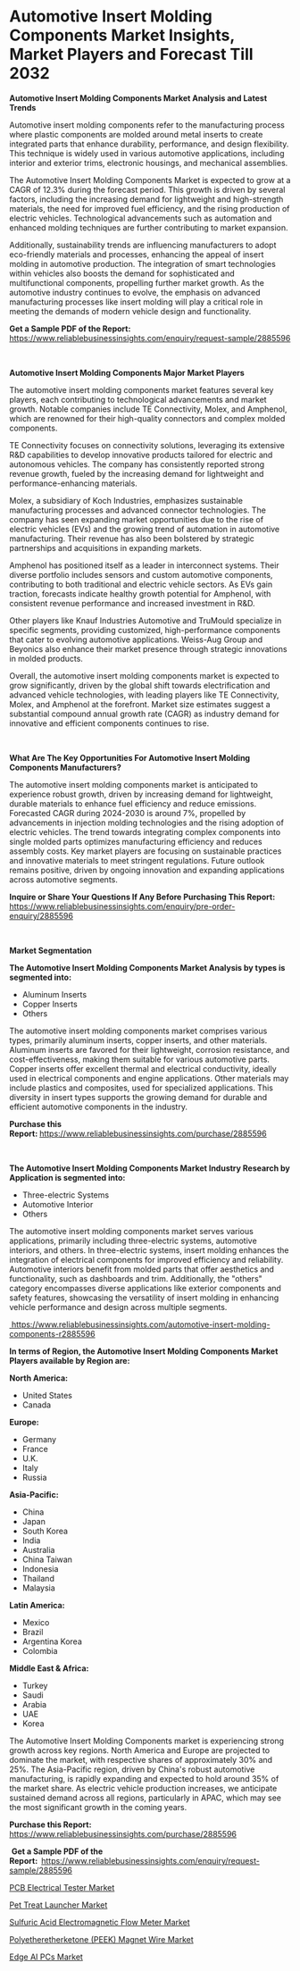 <p><h1>Automotive Insert Molding Components Market Insights, Market Players and Forecast Till 2032</h1></p><p><strong>Automotive Insert Molding Components Market Analysis and Latest Trends</strong></p>
<p><p>Automotive insert molding components refer to the manufacturing process where plastic components are molded around metal inserts to create integrated parts that enhance durability, performance, and design flexibility. This technique is widely used in various automotive applications, including interior and exterior trims, electronic housings, and mechanical assemblies.</p><p>The Automotive Insert Molding Components Market is expected to grow at a CAGR of 12.3% during the forecast period. This growth is driven by several factors, including the increasing demand for lightweight and high-strength materials, the need for improved fuel efficiency, and the rising production of electric vehicles. Technological advancements such as automation and enhanced molding techniques are further contributing to market expansion. </p><p>Additionally, sustainability trends are influencing manufacturers to adopt eco-friendly materials and processes, enhancing the appeal of insert molding in automotive production. The integration of smart technologies within vehicles also boosts the demand for sophisticated and multifunctional components, propelling further market growth. As the automotive industry continues to evolve, the emphasis on advanced manufacturing processes like insert molding will play a critical role in meeting the demands of modern vehicle design and functionality.</p></p>
<p><strong>Get a Sample PDF of the Report:&nbsp;</strong> <a href="https://www.reliablebusinessinsights.com/enquiry/request-sample/2885596?utm_campaign=1117&utm_medium=2&utm_source=Github&utm_content=ia&utm_term=13032025&utm_id=automotive-insert-molding-components">https://www.reliablebusinessinsights.com/enquiry/request-sample/2885596</a></p>
<p>&nbsp;</p>
<p><strong>Automotive Insert Molding Components Major Market Players</strong></p>
<p><p>The automotive insert molding components market features several key players, each contributing to technological advancements and market growth. Notable companies include TE Connectivity, Molex, and Amphenol, which are renowned for their high-quality connectors and complex molded components. </p><p>TE Connectivity focuses on connectivity solutions, leveraging its extensive R&D capabilities to develop innovative products tailored for electric and autonomous vehicles. The company has consistently reported strong revenue growth, fueled by the increasing demand for lightweight and performance-enhancing materials. </p><p>Molex, a subsidiary of Koch Industries, emphasizes sustainable manufacturing processes and advanced connector technologies. The company has seen expanding market opportunities due to the rise of electric vehicles (EVs) and the growing trend of automation in automotive manufacturing. Their revenue has also been bolstered by strategic partnerships and acquisitions in expanding markets.</p><p>Amphenol has positioned itself as a leader in interconnect systems. Their diverse portfolio includes sensors and custom automotive components, contributing to both traditional and electric vehicle sectors. As EVs gain traction, forecasts indicate healthy growth potential for Amphenol, with consistent revenue performance and increased investment in R&D.</p><p>Other players like Knauf Industries Automotive and TruMould specialize in specific segments, providing customized, high-performance components that cater to evolving automotive applications. Weiss-Aug Group and Beyonics also enhance their market presence through strategic innovations in molded products.</p><p>Overall, the automotive insert molding components market is expected to grow significantly, driven by the global shift towards electrification and advanced vehicle technologies, with leading players like TE Connectivity, Molex, and Amphenol at the forefront. Market size estimates suggest a substantial compound annual growth rate (CAGR) as industry demand for innovative and efficient components continues to rise.</p></p>
<p>&nbsp;</p>
<p><strong>What Are The Key Opportunities For Automotive Insert Molding Components Manufacturers?</strong></p>
<p><p>The automotive insert molding components market is anticipated to experience robust growth, driven by increasing demand for lightweight, durable materials to enhance fuel efficiency and reduce emissions. Forecasted CAGR during 2024-2030 is around 7%, propelled by advancements in injection molding technologies and the rising adoption of electric vehicles. The trend towards integrating complex components into single molded parts optimizes manufacturing efficiency and reduces assembly costs. Key market players are focusing on sustainable practices and innovative materials to meet stringent regulations. Future outlook remains positive, driven by ongoing innovation and expanding applications across automotive segments.</p></p>
<p><strong>Inquire or Share Your Questions If Any Before Purchasing This Report:</strong> <a href="https://www.reliablebusinessinsights.com/enquiry/pre-order-enquiry/2885596?utm_campaign=1117&utm_medium=2&utm_source=Github&utm_content=ia&utm_term=13032025&utm_id=automotive-insert-molding-components">https://www.reliablebusinessinsights.com/enquiry/pre-order-enquiry/2885596</a></p>
<p>&nbsp;</p>
<p><strong>Market Segmentation</strong></p>
<p><strong>The Automotive Insert Molding Components Market Analysis by types is segmented into:</strong></p>
<p><ul><li>Aluminum Inserts</li><li>Copper Inserts</li><li>Others</li></ul></p>
<p><p>The automotive insert molding components market comprises various types, primarily aluminum inserts, copper inserts, and other materials. Aluminum inserts are favored for their lightweight, corrosion resistance, and cost-effectiveness, making them suitable for various automotive parts. Copper inserts offer excellent thermal and electrical conductivity, ideally used in electrical components and engine applications. Other materials may include plastics and composites, used for specialized applications. This diversity in insert types supports the growing demand for durable and efficient automotive components in the industry.</p></p>
<p><strong>Purchase this Report:&nbsp;</strong><a href="https://www.reliablebusinessinsights.com/purchase/2885596?utm_campaign=1117&utm_medium=2&utm_source=Github&utm_content=ia&utm_term=13032025&utm_id=automotive-insert-molding-components">https://www.reliablebusinessinsights.com/purchase/2885596</a></p>
<p>&nbsp;</p>
<p><strong>The Automotive Insert Molding Components Market Industry Research by Application is segmented into:</strong></p>
<p><ul><li>Three-electric Systems</li><li>Automotive Interior</li><li>Others</li></ul></p>
<p><p>The automotive insert molding components market serves various applications, primarily including three-electric systems, automotive interiors, and others. In three-electric systems, insert molding enhances the integration of electrical components for improved efficiency and reliability. Automotive interiors benefit from molded parts that offer aesthetics and functionality, such as dashboards and trim. Additionally, the "others" category encompasses diverse applications like exterior components and safety features, showcasing the versatility of insert molding in enhancing vehicle performance and design across multiple segments.</p></p>
<p><a href="https://www.reliablebusinessinsights.com/automotive-insert-molding-components-r2885596?utm_campaign=1117&utm_medium=2&utm_source=Github&utm_content=ia&utm_term=13032025&utm_id=automotive-insert-molding-components">&nbsp;https://www.reliablebusinessinsights.com/automotive-insert-molding-components-r2885596</a></p>
<p><strong>In terms of Region, the Automotive Insert Molding Components Market Players available by Region are:</strong></p>
<p>
    <p> <strong> North America: </strong>
        <ul>
            <li>United States</li>
            <li>Canada</li>
        </ul>
        </p> 
    <p> <strong> Europe: </strong>
        <ul>
            <li>Germany</li>
            <li>France</li>
            <li>U.K.</li>
            <li>Italy</li>
            <li>Russia</li>
        </ul>
        </p> 
    <p> <strong> Asia-Pacific: </strong>
        <ul>
            <li>China</li>
            <li>Japan</li>
            <li>South Korea</li>
            <li>India</li>
            <li>Australia</li>
            <li>China Taiwan</li>
            <li>Indonesia</li>
            <li>Thailand</li>
            <li>Malaysia</li>
        </ul>
        </p> 
    <p> <strong> Latin America: </strong>
        <ul>
            <li>Mexico</li>
            <li>Brazil</li>
            <li>Argentina Korea</li>
            <li>Colombia</li>
        </ul>
        </p> 
    <p> <strong> Middle East & Africa: </strong>
        <ul>
            <li>Turkey</li>
            <li>Saudi</li>
            <li>Arabia</li>
            <li>UAE</li>
            <li>Korea</li>
        </ul>
    </p>
    </p>
<p><p>The Automotive Insert Molding Components market is experiencing strong growth across key regions. North America and Europe are projected to dominate the market, with respective shares of approximately 30% and 25%. The Asia-Pacific region, driven by China's robust automotive manufacturing, is rapidly expanding and expected to hold around 35% of the market share. As electric vehicle production increases, we anticipate sustained demand across all regions, particularly in APAC, which may see the most significant growth in the coming years.</p></p>
<p><strong>Purchase this Report: </strong><a href="https://www.reliablebusinessinsights.com/purchase/2885596?utm_campaign=1117&utm_medium=2&utm_source=Github&utm_content=ia&utm_term=13032025&utm_id=automotive-insert-molding-components">https://www.reliablebusinessinsights.com/purchase/2885596</a></p>
<p>&nbsp;<strong>Get a Sample PDF of the Report:&nbsp;&nbsp;</strong><a href="https://www.reliablebusinessinsights.com/enquiry/request-sample/2885596?utm_campaign=1117&utm_medium=2&utm_source=Github&utm_content=ia&utm_term=13032025&utm_id=automotive-insert-molding-components">https://www.reliablebusinessinsights.com/enquiry/request-sample/2885596</a></p>
<p><strong></strong></p>
<p><p><a href="https://github.com/laveeasaadrh/Market-Research-Report-List-1/blob/main/pcb-electrical-tester-market.md?utm_campaign=1117&utm_medium=2&utm_source=Github&utm_content=ia&utm_term=13032025&utm_id=automotive-insert-molding-components">PCB Electrical Tester Market</a></p><p><a href="https://github.com/leoustolja/Market-Research-Report-List-1/blob/main/pet-treat-launcher-market.md?utm_campaign=1117&utm_medium=2&utm_source=Github&utm_content=ia&utm_term=13032025&utm_id=automotive-insert-molding-components">Pet Treat Launcher Market</a></p><p><a href="https://github.com/madethkijori/Market-Research-Report-List-1/blob/main/sulfuric-acid-electromagnetic-flow-meter-market.md?utm_campaign=1117&utm_medium=2&utm_source=Github&utm_content=ia&utm_term=13032025&utm_id=automotive-insert-molding-components">Sulfuric Acid Electromagnetic Flow Meter Market</a></p><p><a href="https://github.com/bichukapac/Market-Research-Report-List-1/blob/main/polyetheretherketone-peek-magnet-wire-market.md?utm_campaign=1117&utm_medium=2&utm_source=Github&utm_content=ia&utm_term=13032025&utm_id=automotive-insert-molding-components">Polyetheretherketone (PEEK) Magnet Wire Market</a></p><p><a href="https://github.com/ayondaylos/Market-Research-Report-List-1/blob/main/edge-ai-pcs-market.md?utm_campaign=1117&utm_medium=2&utm_source=Github&utm_content=ia&utm_term=13032025&utm_id=automotive-insert-molding-components">Edge AI PCs Market</a></p></p>